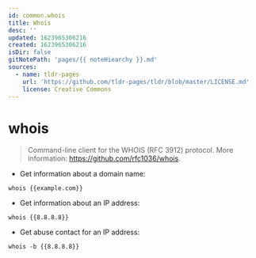 ```yaml
---
id: common.whois
title: Whois
desc: ''
updated: 1623965306216
created: 1623965306216
isDir: false
gitNotePath: 'pages/{{ noteHiearchy }}.md'
sources:
  - name: tldr-pages
    url: 'https://github.com/tldr-pages/tldr/blob/master/LICENSE.md'
    license: Creative Commons
---
```

# whois

> Command-line client for the WHOIS (RFC 3912) protocol.
> More information: <https://github.com/rfc1036/whois>.

- Get information about a domain name:

`whois {{example.com}}`

- Get information about an IP address:

`whois {{8.8.8.8}}`

- Get abuse contact for an IP address:

`whois -b {{8.8.8.8}}`

